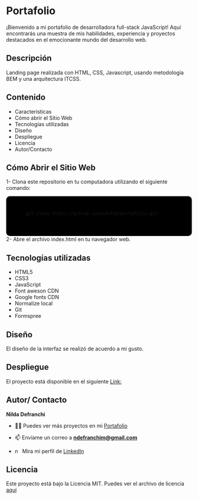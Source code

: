 # Portafolio

¡Bienvenido a mi portafolio de desarrolladora full-stack JavaScript! Aquí encontrarás una muestra de mis habilidades, experiencia y proyectos destacados en el emocionante mundo del desarrollo web.

## Descripción

Landing page realizada con HTML, CSS, Javascript, usando metodología BEM y una arquitectura ITCSS.

## Contenido

- Características
- Cómo abrir el Sitio Web
- Tecnologías utilizadas
- Diseño
- Despliegue
- Licencia
- Autor/Contacto

## Cómo Abrir el Sitio Web

1- Clona este repositorio en tu computadora utilizando el siguiente comando:

<div style="background-color: black; padding: 10px; border-radius: 10px;">
  <pre>
    <code>
      git clone https://github.com/ndef10/portafolio.git
    </code>
  </pre>
</div>
2- Abre el archivo index.html en tu navegador web.

## Tecnologías utilizadas

- HTML5
- CSS3
- JavaScript
- Font aweson CDN
- Google fonts CDN
- Normalize local
- Git
- Formspree

## Diseño

El diseño de la interfaz se realizó de acuerdo a mi gusto.

## Despliegue

El proyecto está disponible en el siguiente [Link:](https://portafoliondef.netlify.app/)

## Autor/ Contacto

**Nilda Defranchi**

- 👨‍💻 Puedes ver más proyectos en mi [Portafolio](https://portafoliondef.netlify.app/)

- 📫 Envíame un correo a **ndefranchim@gmail.com**

- <p><img align="left" src="https://raw.githubusercontent.com/rahuldkjain/github-profile-readme-generator/master/src/images/icons/Social/linked-in-alt.svg" alt="ndefranchi" height="15" width="15" style="margin-right: 5px;" />Mira mi perfil de <a href="https://linkedin.com/in/ndefranchi">LinkedIn</a>
</p>

## Licencia
Este proyecto está bajo la Licencia MIT. Puedes ver el archivo de licencia [aquí](https://www.mit.edu/search/?q=licence+mit#gsc.tab=0&gsc.q=licence%20mit&gsc.page=1.) 